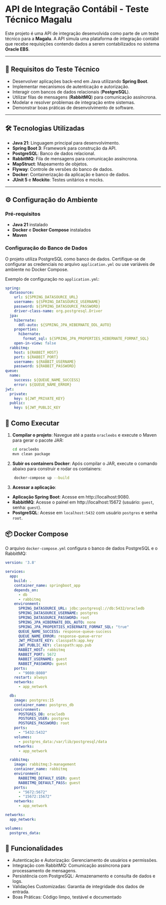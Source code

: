 # API de Integração Contábil - Teste Técnico Magalu

Este projeto é uma API de integração desenvolvida como parte de um teste técnico para a **Magalu**. A API simula uma plataforma de integração contábil que recebe requisições contendo dados a serem contabilizados no sistema **Oracle EBS**.

---

## 📝 Requisitos do Teste Técnico

- Desenvolver aplicações back-end em Java utilizando **Spring Boot**.
- Implementar mecanismos de autenticação e autorização.
- Interagir com bancos de dados relacionais (**PostgreSQL**).
- Utilizar filas de mensagens (**RabbitMQ**) para comunicação assíncrona.
- Modelar e resolver problemas de integração entre sistemas.
- Demonstrar boas práticas de desenvolvimento de software.

---

## 🛠️ Tecnologias Utilizadas

- **Java 21**: Linguagem principal para desenvolvimento.
- **Spring Boot 3**: Framework para construção da API.
- **PostgreSQL**: Banco de dados relacional.
- **RabbitMQ**: Fila de mensagens para comunicação assíncrona.
- **MapStruct**: Mapeamento de objetos.
- **Flyway**: Controle de versões do banco de dados.
- **Docker**: Containerização da aplicação e banco de dados.
- **JUnit 5** e **Mockito**: Testes unitários e mocks.

---

## ⚙️ Configuração do Ambiente

### Pré-requisitos

- **Java 21** instalado
- **Docker** e **Docker Compose** instalados
- **Maven**

### Configuração do Banco de Dados

O projeto utiliza PostgreSQL como banco de dados. Certifique-se de configurar as credenciais no arquivo `application.yml` ou use variáveis de ambiente no Docker Compose.

Exemplo de configuração no `application.yml`:

```yaml
spring:
  datasource:
    url: ${SPRING_DATASOURCE_URL}
    username: ${SPRING_DATASOURCE_USERNAME}
    password: ${SPRING_DATASOURCE_PASSWORD}
    driver-class-name: org.postgresql.Driver
  jpa:
    hibernate:
      ddl-auto: ${SPRING_JPA_HIBERNATE_DDL_AUTO}
    properties:
      hibernate:
        format_sql: ${SPRING_JPA_PROPERTIES_HIBERNATE_FORMAT_SQL}
    open-in-view: false
  rabbitmq:
    host: ${RABBIT_HOST}
    port: ${RABBIT_PORT}
    username: ${RABBIT_USERNAME}
    password: ${RABBIT_PASSWORD}
queue:
  name:
    success: ${QUEUE_NAME_SUCCESS}
    error: ${QUEUE_NAME_ERROR}
jwt:
  private:
    key: ${JWT_PRIVATE_KEY}
  public:
    key: ${JWT_PUBLIC_KEY
```
## 🚀 Como Executar

1. **Compilar o projeto**:
   Navegue até a pasta `oracleebs` e execute o Maven para gerar o pacote JAR:

   ```bash
   cd oracleebs
   mvn clean package

2. **Subir os containers Docker**:
  Após compilar o JAR, execute o comando abaixo para construir e rodar os containers:


 ```bash
     docker-compose up --build
```

3. **Acessar a aplicação**:
   
- **Aplicação Spring Boot**: Acesse em http://localhost:9080.
- **RabbitMQ**: Acesse o painel em http://localhost:15672 (usuário: `guest`, senha: `guest`).
- **PostgreSQL**: Acesse em `localhost:5432` com usuário `postgres` e senha `root`.
   
## 📦 Docker Compose

O arquivo `docker-compose.yml` configura o banco de dados PostgreSQL e o RabbitMQ:

```yaml
version: '3.8'

services:
  app:
    build: .
    container_name: springboot_app
    depends_on:
      - db
      - rabbitmq
    environment:
      SPRING_DATASOURCE_URL: jdbc:postgresql://db:5432/oracledb
      SPRING_DATASOURCE_USERNAME: postgres
      SPRING_DATASOURCE_PASSWORD: root
      SPRING_JPA_HIBERNATE_DDL_AUTO: none
      SPRING_JPA_PROPERTIES_HIBERNATE_FORMAT_SQL: "true"
      QUEUE_NAME_SUCCESS: response-queue-success
      QUEUE_NAME_ERROR: response-queue-error
      JWT_PRIVATE_KEY: classpath:app.key
      JWT_PUBLIC_KEY: classpath:app.pub
      RABBIT_HOST: rabbitmq
      RABBIT_PORT: 5672
      RABBIT_USERNAME: guest
      RABBIT_PASSWORD: guest
    ports:
      - "9080:8080"
    restart: always
    networks:
      - app_network

  db:
    image: postgres:15
    container_name: postgres_db
    environment:
      POSTGRES_DB: oracledb
      POSTGRES_USER: postgres
      POSTGRES_PASSWORD: root
    ports:
      - "5432:5432"
    volumes:
      - postgres_data:/var/lib/postgresql/data
    networks:
      - app_network

  rabbitmq:
    image: rabbitmq:3-management
    container_name: rabbitmq
    environment:
      RABBITMQ_DEFAULT_USER: guest
      RABBITMQ_DEFAULT_PASS: guest
    ports:
      - "5672:5672"
      - "15672:15672"
    networks:
      - app_network

networks:
  app_network:

volumes:
  postgres_data:
```

## 🌟 Funcionalidades
- Autenticação e Autorização: Gerenciamento de usuários e permissões.
- Integração com RabbitMQ: Comunicação assíncrona para processamento de mensagens.
- Persistência com PostgreSQL: Armazenamento e consulta de dados e logs.
- Validações Customizadas: Garantia de integridade dos dados de entrada.
- Boas Práticas: Código limpo, testável e documentado
